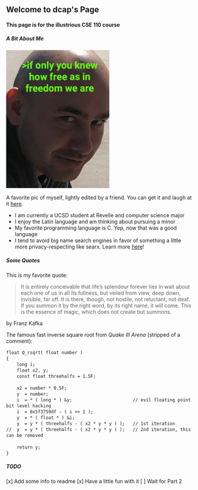 ## Welcome to dcap's Page
#### This page is for the illustrious **CSE 110** course

##### A Bit About Me
![a pic of me](/img/freedom_scaled.png)

A favorite pic of myself, lightly edited by a friend. You can get it and laugh at it [here](/img/freedom_scaled.png).

* I am currently a UCSD student at Revelle and computer science major
* I enjoy the Latin language and am thinking about pursuing a minor
* My favorite programming language is C. Yep, now that was a good language
* I tend to avoid big name search engines in favor of something a little more privacy-respecting like searx. Learn more [here](https://searx.me/)!

##### Some Quotes
This is my favorite quote:
>It is entirely conceivable that life’s splendour forever lies in wait about each one of us in all its fullness, but veiled from view, deep down, invisible, far off. It is there, though, not hostile, not reluctant, not deaf. If you summon it by the right word, by its right name, it will come. This is the essence of magic, which does not create but summons.

by Franz Kafka

The famous fast inverse square root from *Quake III Arena* (stripped of a comment):
```
float Q_rsqrt( float number )
{
	long i;
	float x2, y;
	const float threehalfs = 1.5F;

	x2 = number * 0.5F;
	y  = number;
	i  = * ( long * ) &y;                       // evil floating point bit level hacking
	i  = 0x5f3759df - ( i >> 1 ); 
	y  = * ( float * ) &i;
	y  = y * ( threehalfs - ( x2 * y * y ) );   // 1st iteration
//	y  = y * ( threehalfs - ( x2 * y * y ) );   // 2nd iteration, this can be removed

	return y;
}
```
##### TODO
[x] Add some info to readme
[x] Have a little fun with it
[ ] Wait for Part 2
